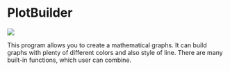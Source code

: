 # PlotBuilder
![](https://pp.vk.me/c628323/v628323649/1e19d/Nu03aCp-PkU.jpg)


This program allows you to create a mathematical graphs. It can build graphs with plenty of different colors and also style of line. There are many built-in functions, which user can combine.
